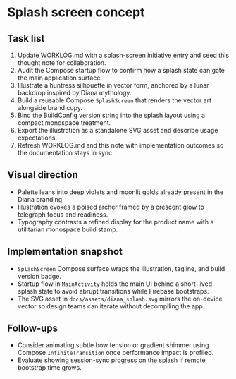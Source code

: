 # Splash screen concept

## Task list
1. Update WORKLOG.md with a splash-screen initiative entry and seed this thought note for collaboration.
2. Audit the Compose startup flow to confirm how a splash state can gate the main application surface.
3. Illustrate a huntress silhouette in vector form, anchored by a lunar backdrop inspired by Diana mythology.
4. Build a reusable Compose `SplashScreen` that renders the vector art alongside brand copy.
5. Bind the BuildConfig version string into the splash layout using a compact monospace treatment.
6. Export the illustration as a standalone SVG asset and describe usage expectations.
7. Refresh WORKLOG.md and this note with implementation outcomes so the documentation stays in sync.

## Visual direction
- Palette leans into deep violets and moonlit golds already present in the Diana branding.
- Illustration evokes a poised archer framed by a crescent glow to telegraph focus and readiness.
- Typography contrasts a refined display for the product name with a utilitarian monospace build stamp.

## Implementation snapshot
- `SplashScreen` Compose surface wraps the illustration, tagline, and build version badge.
- Startup flow in `MainActivity` holds the main UI behind a short-lived splash state to avoid abrupt transitions while Firebase bootstraps.
- The SVG asset in `docs/assets/diana_splash.svg` mirrors the on-device vector so design teams can iterate without decompiling the app.

## Follow-ups
- Consider animating subtle bow tension or gradient shimmer using Compose `InfiniteTransition` once performance impact is profiled.
- Evaluate showing session-sync progress on the splash if remote bootstrap time grows.
